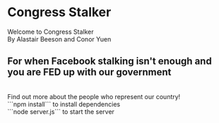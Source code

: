 # Congress Stalker
Welcome to Congress Stalker
<br>
By Alastair Beeson and Conor Yuen
<br>
<h2> For when Facebook stalking isn't enough and you are FED up with our government </h2>
<br>
Find out more about the people who represent our country!
<br>
```npm install``` to install dependencies
</br>
```node server.js``` to start the server
